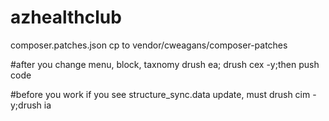 # azhealthclub
composer.patches.json cp to vendor/cweagans/composer-patches

#after you change menu, block, taxnomy
drush ea; drush cex -y;then push code

#before you work
if you see structure_sync.data update, must
drush cim -y;drush ia 
